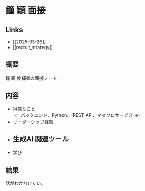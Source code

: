 # 鐘 穎 面接

## Links

- [[2025-03-26]]
- [[recruit_strategy]]

## 概要
鐘 穎 候補者の面接ノート

## 内容

- 得意なこと
	- バックエンド、Python、(REST API、マイクロサービス ->)
- リーダーシップ経験
- 生成AI 関連ツール
	- 
- 学び

## 結果

話がわかりにくい。
